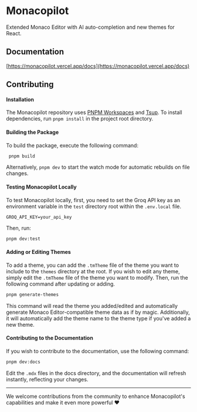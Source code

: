 # Monacopilot

Extended Monaco Editor with AI auto-completion and new themes for React.

## Documentation

[https://monacopilot.vercel.app/docs](https://monacopilot.vercel.app/docs)

## Contributing

#### Installation

The Monacopilot repository uses [PNPM Workspaces](https://pnpm.io/workspaces) and [Tsup](https://tsup.egoist.dev/). To install dependencies, run `pnpm install` in the project root directory.

#### Building the Package

To build the package, execute the following command:

```bash
 pnpm build
```

Alternatively, `pnpm dev` to start the watch mode for automatic rebuilds on file changes.

#### Testing Monacopilot Locally

To test Monacopilot locally, first, you need to set the Groq API key as an environment variable in the `test` directory root within the `.env.local` file.

```plaintext
GROQ_API_KEY=your_api_key
```

Then, run:

```bash
pnpm dev:test
```

#### Adding or Editing Themes

To add a theme, you can add the `.tmTheme` file of the theme you want to include to the `themes` directory at the root. If you wish to edit any theme, simply edit the `.tmTheme` file of the theme you want to modify. Then, run the following command after updating or adding.

```bash
pnpm generate-themes
```

This command will read the theme you added/edited and automatically generate Monaco Editor-compatible theme data as if by magic. Additionally, it will automatically add the theme name to the theme type if you've added a new theme.

#### Contributing to the Documentation

If you wish to contribute to the documentation, use the following command:

```bash
pnpm dev:docs
```

Edit the `.mdx` files in the docs directory, and the documentation will refresh instantly, reflecting your changes.

---

We welcome contributions from the community to enhance Monacopilot's capabilities and make it even more powerful ❤️
